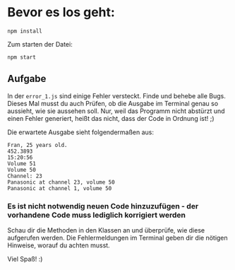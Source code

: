 # Bevor es los geht:

`npm install`

Zum starten der Datei: 

`npm start`

## Aufgabe

In der `error_1.js` sind einige Fehler versteckt.
Finde und behebe alle Bugs.
Dieses Mal musst du auch Prüfen, ob die Ausgabe im Terminal genau so aussieht, wie sie aussehen soll.
Nur, weil das Programm nicht abstürzt und einen Fehler generiert, heißt das nicht, dass der Code in Ordnung ist! ;) 

Die erwartete Ausgabe sieht folgendermaßen aus:
```
Fran, 25 years old.
452.3893
15:20:56
Volume 51
Volume 50
Channel: 23
Panasonic at channel 23, volume 50
Panasonic at channel 1, volume 50
```

### Es ist nicht notwendig **neuen** Code hinzuzufügen - der vorhandene Code muss lediglich korrigiert werden

Schau dir die Methoden in den Klassen an und überprüfe, wie diese aufgerufen werden.
Die Fehlermeldungen im Terminal geben dir die nötigen Hinweise, worauf du achten musst.

Viel Spaß! :)


